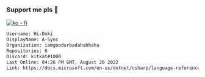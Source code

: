 ### Support me pls 🙏

[![ko - fi](https://ko-fi.com/img/githubbutton_sm.svg)](https://ko-fi.com/O5O4D6DP7)

  ```txt
  Username: Hi-Doki
  DisplayName: A-Sync
  Organization: iamgoodurbadahahhaha
  Repositories: 6
  Discord: kitkat#1000
  Last Online: 04:26 PM GMT, August 20 2022
  Link: https://docs.microsoft.com/en-us/dotnet/csharp/language-reference/keywords/async
  ```       